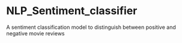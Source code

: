 # NLP_Sentiment_classifier
A sentiment classification model to distinguish between positive and negative movie reviews
